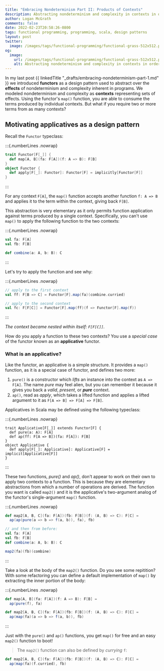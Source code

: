 ```yaml
---
title: "Embracing Nondeterminism Part II: Products of Contexts"
description: Abstracting nondeterminism and complexity in contexts in order to consume products of two or more in parallel.
author: Logan McGrath
comments: false
date: 2022-02-23T20:58:26-0800
tags: functional programming, programming, scala, design patterns
layout: post
twitter:
  image: /images/tags/functional-programming/functional-grass-512x512.png
og:
  image:
    url: /images/tags/functional-programming/functional-grass-512x512.png
    alt: Abstracting nondeterminism and complexity in contexts in order to consume products of two or more in parallel.
---
```


In my last post {{ linkedTitle "_drafts/embracing-nondeterminism-part-1.md" }} we introduced **functors** as a design pattern used to abstract over the **effects** of nondeterminism and complexity inherent in programs. We modeled nondeterminism and complexity as **contexts** representing sets of effects. Using the functor's `map()` function, you are able to consume the terms produced by individual contexts. But what if you require two or more terms from as many contexts? 

<!--more-->

## Motivating applicatives as a design pattern

Recall the `Functor` typeclass:

:::{.numberLines .nowrap}
```scala
trait Functor[F[_]] {
  def map[A, B](fa: F[A])(f: A => B): F[B] 
}
object Functor {
  def apply[F[_]: Functor]: Functor[F] = implicitly[Functor[F]]
}
```
:::

For any context `F[A]`, the `map()` function accepts another function `f: A => B` and applies it to the term within the context, giving back `F[B]`. 

This abstraction is very elementary as it only permits function application against terms produced by a single context. Specifically, you can't use `map()` to apply the following function to the two contexts:

:::{.numberLines .nowrap}
```scala
val fa: F[A]
val fb: F[B]

def combine(a: A, b: B): C
```
:::

Let's try to apply the function and see why:

:::{.numberLines .nowrap}
```scala
// apply to the first context
val ff: F[B => C] = Functor[F].map(fa)(combine.curried)

// apply to the second context
val fc: F[F[C]] = Functor[F].map(ff)(f => Functor[F].map(f))
```
:::

_The context became nested within itself: `F[F[C]]`._ 

How do you apply a function to these two contexts? You use a _special case_ of the functor known as an **applicative** functor.

### What is an applicative?

Like the functor, an applicative is a simple structure. It provides a `map()` function, as it is a special case of functor, and defines two more:

1. `pure()` is a constructor which _lifts_ an instance into the context as `A => F[A]`. The name _pure_ may feel alien, but you can remember it because it gives you back a _valid_, _present_, or _**pure**_ context.
2. `ap()`, read as _apply_, which takes a lifted function and applies a lifted argument to it as `F[A => B] => F[A] => F[B]`.

Applicatives in Scala may be defined using the following typeclass:

:::{.numberLines .nowrap}
```
trait Applicative[F[_]] extends Functor[F] {
  def pure(a: A): F[A]
  def ap(ff: F[A => B])(fa: F[A]): F[B]
}
object Applicative {
  def apply[F[_]: Applicative]: Applicative[F] = implicit[Applicative[F]]
}
```
:::

These two functions, _pure()_ and _ap()_, don't appear to work on their own to apply two contexts to a function. This is because they are elementary abstractions from which a number of operations are derived. The function you want is called `map2()` and it is the applicative's two-argument analog of the functor's single-argument `map()` function.

:::{.numberLines .nowrap}
```scala
def map2[A, B, C](fa: F[A])(fb: F[B])(f: (A, B) => C): F[C] =
  ap(ap(pure(a => b => f(a, b)), fa), fb)

// and then from before:
val fa: F[A]
val fb: F[B]
def combine(a: A, b: B): C

map2(fa)(fb)(combine)
```
:::

Take a look at the body of the `map2()` function. Do you see some repitition? With some refactoring you can define a default implementation of `map()` by extracting the inner portion of the body:

:::{.numberLines .nowrap}
```scala
def map[A, B](fa: F[A])(f: A => B): F[B] =
  ap(pure(f), fa)

def map2[A, B, C](fa: F[A])(fb: F[B])(f: (A, B) => C): F[C] =
  ap(map(fa)(a => b => f(a, b)), fb)
```
:::

Just with the `pure()` and `ap()` functions, you get `map()` for free and an easy `map2()` function to boot!

> The `map2()` function can also be defined by _currying_ `f`:
  
  ```scala
  def map2[A, B, C](fa: F[A])(fb: F[B])(f: (A, B) => C): F[C] =
    ap(map(fa)(f.curried), fb)
  ```
 